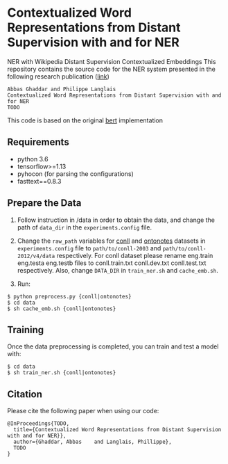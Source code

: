 Contextualized Word Representations from Distant Supervision with and for NER
================================================================
NER with Wikipedia Distant Supervision Contextualized Embeddings
This repository contains the source code for the NER system presented in the following research publication ([link](http://todo))

    Abbas Ghaddar and Philippe Langlais 
    Contextualized Word Representations from Distant Supervision with and for NER
    TODO

This code is based on the original [bert](https://github.com/google-research/bert) implementation
## Requirements

* python 3.6
* tensorflow>=1.13
* pyhocon (for parsing the configurations)
* fasttext==0.8.3

## Prepare the Data
1. Follow instruction in /data in order to obtain the data, and change the path of `data_dir` in the `experiments.config` file. 

2. Change the `raw_path` variables for [conll](http://www.cnts.ua.ac.be/conll2003/ner/) and [ontonotes](http://conll.cemantix.org/2012/data.html) datasets in `experiments.config` file to `path/to/conll-2003` and `path/to/conll-2012/v4/data` respectively. For conll dataset please rename eng.train eng.testa eng.testb files to conll.train.txt conll.dev.txt conll.test.txt respectively. Also, change `DATA_DIR` in `train_ner.sh` and `cache_emb.sh`.

3. Run: 
 
```
$ python preprocess.py {conll|ontonotes}
$ cd data
$ sh cache_emb.sh {conll|ontonotes}
```

## Training
Once the data preprocessing is completed, you can train and test a model with:
```
$ cd data
$ sh train_ner.sh {conll|ontonotes}
```

## Citation

Please cite the following paper when using our code: 

```
@InProceedings{TODO,
  title={Contextualized Word Representations from Distant Supervision with and for NER}},
  author={Ghaddar, Abbas	and Langlais, Phillippe},
  TODO
}

```
